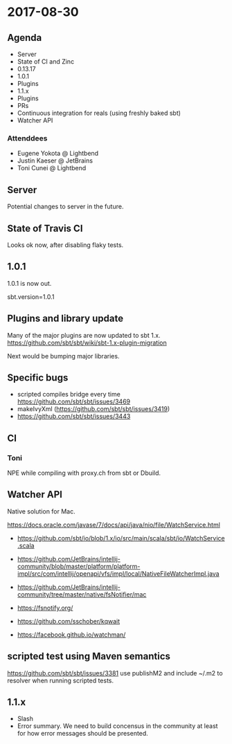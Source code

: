2017-08-30
==========

## Agenda

- Server
- State of CI and Zinc
- 0.13.17
- 1.0.1
- Plugins
- 1.1.x
- Plugins 
- PRs
- Continuous integration for reals (using freshly baked sbt)
- Watcher API

### Attenddees

- Eugene Yokota @ Lightbend
- Justin Kaeser @ JetBrains
- Toni Cunei @ Lightbend

## Server

Potential changes to server in the future.

## State of Travis CI

Looks ok now, after disabling flaky tests.

## 1.0.1

1.0.1 is now out.

sbt.version=1.0.1


## Plugins and library update

Many of the major plugins are now updated to sbt 1.x.
https://github.com/sbt/sbt/wiki/sbt-1.x-plugin-migration

Next would be bumping major libraries.

## Specific bugs

- scripted compiles bridge every time https://github.com/sbt/sbt/issues/3469
- makeIvyXml (https://github.com/sbt/sbt/issues/3419)
- https://github.com/sbt/sbt/issues/3443

## CI

### Toni

NPE while compiling with proxy.ch from sbt or Dbuild.

## Watcher API

Native solution for Mac.

https://docs.oracle.com/javase/7/docs/api/java/nio/file/WatchService.html
- https://github.com/sbt/io/blob/1.x/io/src/main/scala/sbt/io/WatchService.scala

- https://github.com/JetBrains/intellij-community/blob/master/platform/platform-impl/src/com/intellij/openapi/vfs/impl/local/NativeFileWatcherImpl.java
- https://github.com/JetBrains/intellij-community/tree/master/native/fsNotifier/mac
- https://fsnotify.org/
- https://github.com/sschober/kqwait
- https://facebook.github.io/watchman/

## scripted test using Maven semantics

https://github.com/sbt/sbt/issues/3381
use publishM2 and include ~/.m2 to resolver when running scripted tests.

## 1.1.x

- Slash
- Error summary. We need to build concensus in the community at least for how error messages should be presented.




